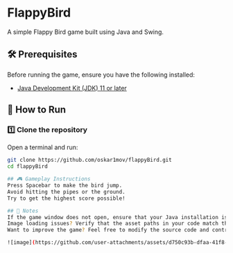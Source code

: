 # FlappyBird

A simple Flappy Bird game built using Java and Swing.

## 🛠 Prerequisites

Before running the game, ensure you have the following installed:

- [Java Development Kit (JDK) 11 or later](https://www.oracle.com/java/technologies/javase-downloads.html)

## 🚀 How to Run

### 1️⃣ Clone the repository  
Open a terminal and run:
```sh
git clone https://github.com/oskar1mov/flappyBird.git
cd flappyBird

## 🎮 Gameplay Instructions
Press Spacebar to make the bird jump.
Avoid hitting the pipes or the ground.
Try to get the highest score possible!

## 📌 Notes
If the game window does not open, ensure that your Java installation is correctly set up.
Image loading issues? Verify that the asset paths in your code match the actual file locations.
Want to improve the game? Feel free to modify the source code and contribute!

![image](https://github.com/user-attachments/assets/d750c93b-dfaa-41f8-bf61-4ea3247c2129)

